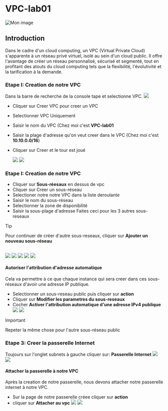 # VPC-lab01
![Mon image](https://github.com/TAMINI7777/VPC-lab01/blob/main/map%20du%20vpc.webp)
## Introduction
Dans le cadre d'un cloud computing, un VPC (Virtual Private Cloud) s'apparente à un réseau privé virtuel, isolé au sein d'un cloud public. Il offre l'avantage de créer un réseau personnalisé, sécurisé et segmenté, tout en profitant des atouts du cloud computing tels que la flexibilité, l'évolutivité et la tarification à la demande.
### Etape I: Creation de notre VPC
Dans la barre de recherche de la console tape et selectionne VPC.
![](https://github.com/TAMINI7777/VPC-lab01/blob/main/Barre%20de%20recherche.png)

* Cliquer sur Creer VPC pour creer un VPC
* Selectionner VPC Uniquement
* Saisir le nom du VPC (Chez moi c'est **VPC-lab01**
* Saisir la plage d'adresse qu'on veut creer dans le VPC (Chez moi c'est **10.10.0.0/16**)
* Cliquer sur Creer et le tour est joué

  ![](https://github.com/TAMINI7777/VPC-lab01/blob/main/Creer-vpc.png)
  ![](https://github.com/TAMINI7777/VPC-lab01/blob/main/vpc-creer2.png)
  

### Etape I: Creation de notre VPC
* Cliquer sur **Sous-réesaux** en dessus de vpc
* Cliquer sur Creer un sous-réseau
* Selectioner notre notre VPC dans la liste deroulante
* Saisir le nom du sous-réseau
* Selectionner la zone de disponibilité
* Saisir la sous-plage d'adresse
Faites ceci pour les 3 autres sous-reseaux

> [!TIP]
> Pour continuer de créer d'autre sous-reseaux, cliquer sur **Ajouter un nouveau sous-réseau**
##   
![](https://github.com/TAMINI7777/VPC-lab01/blob/main/creer-sous-reseaux.png)
![](https://github.com/TAMINI7777/VPC-lab01/blob/main/sous-reseau2.png)
![](https://github.com/TAMINI7777/VPC-lab01/blob/main/sous-reseau3.png)
![](https://github.com/TAMINI7777/VPC-lab01/blob/main/sous-reseau4.png)
![](https://github.com/TAMINI7777/VPC-lab01/blob/main/subnets-creer.png)

#### Autoriser l'attribution d'adresse automatique
Cela va permettre à ce que chaque instance qui sera creer dans ces sous-réseaux d'avoir une adresse IP publique.
* Selectionner un sous-reseau public puis cliquer sur **action**
* Cliquer sur **Modifier les parametres du sous-reseaux**
* Cocher **Activer l'attribution automatique d'une adresse IPv4 publique**
![](https://github.com/TAMINI7777/VPC-lab01/blob/main/Autoriser%20l'attribution%20automatique00%20.png)
![](https://github.com/TAMINI7777/VPC-lab01/blob/main/Autoriser%20l'attribution%20automatique%20.png)
> [!IMPORTANT]
> Repeter la même chose pour l'autre sous-réseau public

### Etape 3: Creer la passerelle Internet
Toujours sur l'onglet subnets à gauche cliquer sur: **Passerelle Internet**
![](https://github.com/TAMINI7777/VPC-lab01/blob/main/pass-internet.png)
![](https://github.com/TAMINI7777/VPC-lab01/blob/main/nom-IGW.png)

#### Attacher la passerelle à notre VPC
Après la creation de notre passerelle, nous devons attacher notre passerelle internet à notre VPC.
 * Sur la page de notre passerelle créee cliquer sur **action**
 * cliquer sur **Attacher au vpc**
![](https://github.com/TAMINI7777/VPC-lab01/blob/main/pass-internet.png)
![](https://github.com/TAMINI7777/VPC-lab01/blob/main/nom-IGW.png)
![]()
 
